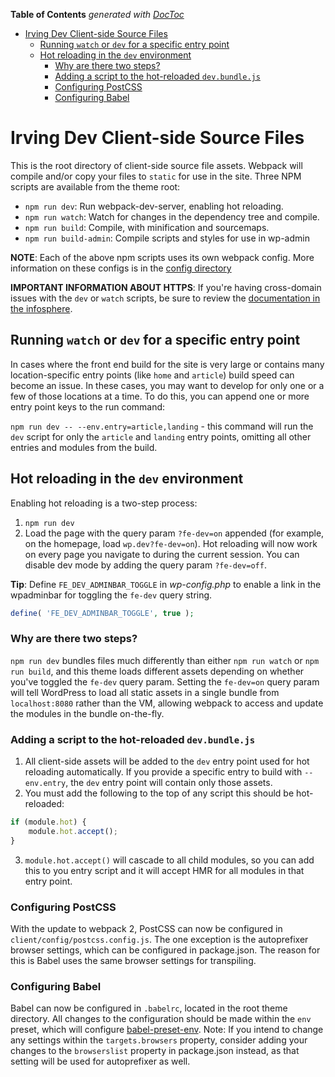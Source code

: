 <!-- START doctoc generated TOC please keep comment here to allow auto update -->
<!-- DON'T EDIT THIS SECTION, INSTEAD RE-RUN doctoc TO UPDATE -->
**Table of Contents**  *generated with [DocToc](https://github.com/thlorenz/doctoc)*

- [Irving Dev Client-side Source Files](#irving-dev-client-side-source-files)
  - [Running `watch` or `dev` for a specific entry point](#running-watch-or-dev-for-a-specific-entry-point)
  - [Hot reloading in the `dev` environment](#hot-reloading-in-the-dev-environment)
    - [Why are there two steps?](#why-are-there-two-steps)
    - [Adding a script to the hot-reloaded `dev.bundle.js`](#adding-a-script-to-the-hot-reloaded-devbundlejs)
    - [Configuring PostCSS](#configuring-postcss)
    - [Configuring Babel](#configuring-babel)

<!-- END doctoc generated TOC please keep comment here to allow auto update -->

# Irving Dev Client-side Source Files

This is the root directory of client-side source file assets. Webpack will compile and/or copy your files to `static` for use in the site. Three NPM scripts are available from the theme root:

* `npm run dev`: Run webpack-dev-server, enabling hot reloading.
* `npm run watch`: Watch for changes in the dependency tree and compile.
* `npm run build`: Compile, with minification and sourcemaps.
* `npm run build-admin`: Compile scripts and styles for use in wp-admin

**NOTE**: Each of the above npm scripts uses its own webpack config. More information on these configs is in the [config directory](client/config/README.md)

**IMPORTANT INFORMATION ABOUT HTTPS**: If you're having cross-domain issues with the `dev` or `watch` scripts, be sure to review the [documentation in the infosphere](https://infosphere.alley.ws/production/local-development/https-with-webpack.html).

## Running `watch` or `dev` for a specific entry point

In cases where the front end build for the site is very large or contains many location-specific entry points (like `home` and `article`) build speed can become an issue. In these cases, you may want to develop for only one or a few of those locations at a time. To do this, you can append one or more entry point keys to the run command:

`npm run dev -- --env.entry=article,landing` - this command will run the `dev` script for only the `article` and `landing` entry points, omitting all other entries and modules from the build.

## Hot reloading in the `dev` environment

Enabling hot reloading is a two-step process:

1. `npm run dev`
2. Load the page with the query param `?fe-dev=on` appended (for example, on the homepage, load `wp.dev?fe-dev=on`). Hot reloading will now work on every page you navigate to during the current session. You can disable dev mode by adding the query param `?fe-dev=off`.

**Tip**: Define `FE_DEV_ADMINBAR_TOGGLE` in _wp-config.php_ to enable a link in the wpadminbar for toggling the `fe-dev` query string.

```php
define( 'FE_DEV_ADMINBAR_TOGGLE', true );
```

### Why are there two steps?

`npm run dev` bundles files much differently than either `npm run watch` or `npm run build`, and this theme loads different assets depending on whether you've toggled the `fe-dev` query param. Setting the `fe-dev=on` query param will tell WordPress to load all static assets in a single bundle from `localhost:8080` rather than the VM, allowing webpack to access and update the modules in the bundle on-the-fly.

### Adding a script to the hot-reloaded `dev.bundle.js`

1. All client-side assets will be added to the `dev` entry point used for hot reloading automatically. If you provide a specific entry to build with `--env.entry`, the `dev` entry point will contain only those assets.
2. You must add the following to the top of any script this should be hot-reloaded:
```js
if (module.hot) {
	module.hot.accept();
}
```
3. `module.hot.accept()` will cascade to all child modules, so you can add this to you entry script and it will accept HMR for all modules in that entry point.

### Configuring PostCSS

With the update to webpack 2, PostCSS can now be configured in `client/config/postcss.config.js`. The one exception is the autoprefixer browser settings, which can be configured in package.json. The reason for this is Babel uses the same browser settings for transpiling.

### Configuring Babel

Babel can now be configured in `.babelrc`, located in the root theme directory. All changes to the configuration should be made within the `env` preset, which will configure [babel-preset-env](https://github.com/babel/babel-preset-env). Note: If you intend to change any settings within the `targets.browsers` property, consider adding your changes to the `browserslist` property in package.json instead, as that setting will be used for autoprefixer as well.
